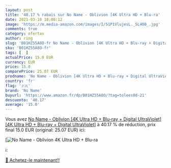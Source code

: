 ```yaml
---
layout: post
title: '40.17 % rabais sur No Name - Oblivion [4K Ultra HD + Blu-ra'
date: 2021-03-10 18:08:12
image: 'https://m.media-amazon.com/images/I/51P1VlujesL._SL400_.jpg'
comments: true
category: ofertas
author: ring
slug: 'B01HZ55A8O-fr No Name - Oblivion [4K Ultra HD + Blu-ray + Digital...'
sku: 'B01HZ55A8O-fr'
tags: [  ]
actualPrice: 15.0 EUR
currency: EUR
price: 15.0
comparePrice: 25.07 EUR
prodname: 'No Name - Oblivion [4K Ultra HD + Blu-ray + Digital UltraViolet] [4K Ultra HD + Blu-ray + Digital UltraViolet]'
country: 'fr'
flag: '🇫🇷'
brand: 'No Name'
buyurl: 'https://www.amazon.fr/dp/B01HZ55A8O/?tag=tolees0d-21'
descuento: '40.17'
average: '15.0'
---
```


Vous avez [No Name - Oblivion [4K Ultra HD + Blu-ray + Digital UltraViolet] [4K Ultra HD + Blu-ray + Digital UltraViolet]](https://www.amazon.fr/dp/B01HZ55A8O/?tag=tolees0d-21)  à  40.17 % de réduction, prix final  15.0 EUR (original: 25.07 EUR) ici:

[![No Name - Oblivion [4K Ultra HD + Blu-ra](https://m.media-amazon.com/images/I/51P1VlujesL._SL400_.jpg)](https://www.amazon.fr/dp/B01HZ55A8O/?tag=tolees0d-21)

ℹ️:


[🛒 Achetez-le maintenant!!](https://www.amazon.fr/dp/B01HZ55A8O/?tag=tolees0d-21)
